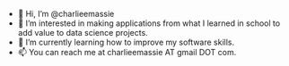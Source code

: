 - 👋 Hi, I’m @charlieemassie
- 👀 I’m interested in making applications from what I learned in school to add value to data science projects.
- 🌱 I’m currently learning how to improve my software skills.
- 📫 You can reach me at charlieemassie AT gmail DOT com.

<!---
charlieemassie/charlieemassie is a ✨ special ✨ repository because its `README.md` (this file) appears on your GitHub profile.
You can click the Preview link to take a look at your changes.
--->
